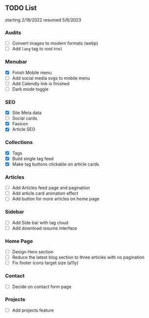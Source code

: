 
## TODO List
starting 2/18/2022
resumed 5/6/2023

### Audits
- [ ] Convert images to modern formats (webp)
- [ ] Add `lang` tag to root `html`

### Menubar
- [x] Finish Mobile menu
- [ ] Add social media svgs to mobile menu
- [ ] Add Calendly link is finished
- [ ] Dark mode toggle

### SEO
- [x] Site Meta data
- [ ] Social cards
- [x] Favicon
- [x] Article SEO

### Collections
- [x] Tags
- [x] Build single tag feed
- [x] Make tag buttons clickable on article cards

### Articles
- [ ] Add Articles feed page and pagination
- [ ] Add article card animation effect
- [ ] Add button for more articles on home page

### Sidebar
- [ ] Add Side bar with tag cloud
- [ ] Add download resume interface

### Home Page
- [ ] Design Hero section
- [ ] Reduce the latest blog section to three articles with no pagination
- [ ] Fix footer icons target size (a11y)

### Contact
- [ ] Decide on contact form page

### Projects
- [ ] Add projects feature
